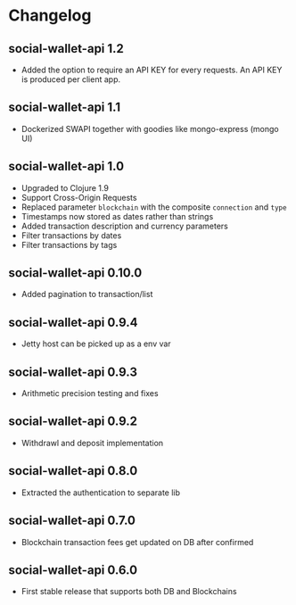 # Changelog

## social-wallet-api 1.2
* Added the option to require an API KEY for every requests. An API KEY is produced per client app. 	
	
## social-wallet-api 1.1

* Dockerized SWAPI together with goodies like mongo-express (mongo UI)

## social-wallet-api 1.0

* Upgraded to Clojure 1.9
* Support Cross-Origin Requests
* Replaced parameter `blockchain` with the composite `connection`  and `type`
* Timestamps now stored as dates rather than strings
* Added transaction description and currency parameters
* Filter transactions by dates
* Filter transactions by tags

## social-wallet-api 0.10.0
* Added pagination to transaction/list

## social-wallet-api 0.9.4
* Jetty host can be picked up as a env var
	
## social-wallet-api 0.9.3
* Arithmetic precision testing and fixes

## social-wallet-api 0.9.2
* Withdrawl and deposit implementation
	
## social-wallet-api 0.8.0
* Extracted the authentication to separate lib

## social-wallet-api 0.7.0
* Blockchain transaction fees get updated on DB after confirmed	
	
## social-wallet-api 0.6.0
* First stable release that supports both DB and Blockchains
